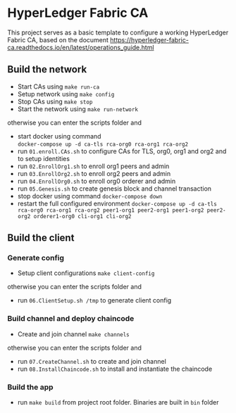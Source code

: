 # HyperLedger Fabric CA

This project serves as a basic template to configure a working HyperLedger Fabric CA, based on the document https://hyperledger-fabric-ca.readthedocs.io/en/latest/operations_guide.html

## Build the network

* Start CAs using
  ```make run-ca```
* Setup network using
  ```make config```
* Stop CAs using
  ```make stop```
* Start the network using
  ```make run-network```

otherwise you can enter the scripts folder and

* start docker using command  
  ```docker-compose up -d ca-tls rca-org0 rca-org1 rca-org2```
* run ```01.enroll.CAs.sh``` to configure CAs for TLS, org0, org1 and org2 and to setup identities
* run ```02.EnrollOrg1.sh``` to enroll org1 peers and admin
* run ```03.EnrollOrg2.sh``` to enroll org2 peers and admin
* run ```04.EnrollOrg0.sh``` to enroll org0 orderer and admin
* run ```05.Genesis.sh``` to create genesis block and channel transaction
* stop docker using command
  ```docker-compose down```
* restart the full configured environment
  ```docker-compose up -d ca-tls rca-org0 rca-org1 rca-org2 peer1-org1 peer2-org1 peer1-org2 peer2-org2 orderer1-org0 cli-org1 cli-org2```

## Build the client

### Generate config

* Setup client configurations
  ```make client-config```

otherwise you can enter the scripts folder and

* run ```06.ClientSetup.sh /tmp``` to generate client config

### Build channel and deploy chaincode

* Create and join channel
  ```make channels```

otherwise you can enter the scripts folder and

* run ```07.CreateChannel.sh``` to create and join channel
* run ```08.InstallChaincode.sh``` to install and instantiate the chaincode

### Build the app

* run ```make build``` from project root folder. Binaries are built in ```bin``` folder
